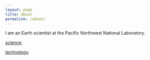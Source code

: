 ```yaml
---
layout: page
title: About
permalink: /about/
---
```

I am an Earth scientist at the Pacific Northwest National Laboratory.


[science](http://changliao.github.is/science).

[technology](http://changliao.github.is/technology).